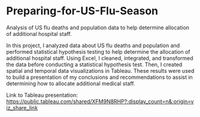 # Preparing-for-US-Flu-Season
Analysis of US flu deaths and population data to help determine allocation of additional hospital staff.

In this project, I analyzed data about US flu deaths and population and performed statistical hypothesis testing to help determine the allocation of additional hospital staff. Using Excel, I cleaned, integrated, and transformed the data before conducting a statistical hypothesis test. Then, I created spatial and temporal data visualizations in Tableau. These results were used to build a presentation of my conclusions and recommendations to assist in determining how to allocate additional medical staff.

Link to Tableau presentation: https://public.tableau.com/shared/XFM9N8RHP?:display_count=n&:origin=viz_share_link
